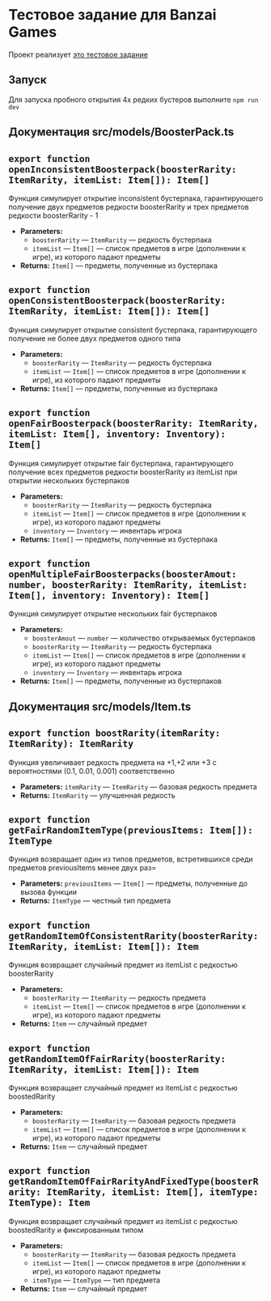 # Тестовое задание для Banzai Games
Проект реализует [это тестовое задание](https://drive.google.com/file/d/13VxR410LdtphyVVxx3pJdG3cNSuX_6Y_/view)

## Запуск
Для запуска пробного открытия 4х редких бустеров выполните ```npm run dev```

## Документация src/models/BoosterPack.ts

## `export function openInconsistentBoosterpack(boosterRarity: ItemRarity, itemList: Item[]): Item[]`

Функция симулирует открытие inconsistent бустерпака, гарантирующего получение двух предметов редкости boosterRarity и трех предметов редкости boosterRarity - 1

 * **Parameters:**
   * `boosterRarity` — `ItemRarity` — редкость бустерпака
   * `itemList` — `Item[]` — список предметов в игре (дополнении к игре), из которого падают предметы
 * **Returns:** `Item[]` — предметы, полученные из бустерпака

## `export function openConsistentBoosterpack(boosterRarity: ItemRarity, itemList: Item[]): Item[]`

Функция симулирует открытие consistent бустерпака, гарантирующего получение не более двух предметов одного типа

 * **Parameters:**
   * `boosterRarity` — `ItemRarity` — редкость бустерпака
   * `itemList` — `Item[]` — список предметов в игре (дополнении к игре), из которого падают предметы
 * **Returns:** `Item[]` — предметы, полученные из бустерпака

## `export function openFairBoosterpack(boosterRarity: ItemRarity, itemList: Item[], inventory: Inventory): Item[]`

Функция симулирует открытие fair бустерпака, гарантирующего получение всех предметов редкости boosterRarity из itemList при открытии нескольких бустерпаков

 * **Parameters:**
   * `boosterRarity` — `ItemRarity` — редкость бустерпака
   * `itemList` — `Item[]` — список предметов в игре (дополнении к игре), из которого падают предметы
   * `inventory` — `Inventory` — инвентарь игрока
 * **Returns:** `Item[]` — предметы, полученные из бустерпака

## `export function openMultipleFairBoosterpacks(boosterAmout: number, boosterRarity: ItemRarity, itemList: Item[], inventory: Inventory): Item[]`

Функция симулирует открытие нескольких fair бустерпаков

 * **Parameters:**
   * `boosterAmout` — `number` — количество открываемых бустерпаков
   * `boosterRarity` — `ItemRarity` — редкость бустерпака
   * `itemList` — `Item[]` — список предметов в игре (дополнении к игре), из которого падают предметы
   * `inventory` — `Inventory` — инвентарь игрока
 * **Returns:** `Item[]` — предметы, полученные из бустерпаков

## Документация src/models/Item.ts

## `export function boostRarity(itemRarity: ItemRarity): ItemRarity`

Функция увеличивает редкость предмета на +1,+2 или +3 с вероятностями (0.1, 0.01, 0.001) соответственно

 * **Parameters:** `itemRarity` — `ItemRarity` — базовая редкость предмета
 * **Returns:** `ItemRarity` — улучшенная редкость

## `export function getFairRandomItemType(previousItems: Item[]): ItemType`

Функция возвращает один из типов предметов, встретившихся среди предметов previousItems менее двух раз=

 * **Parameters:** `previousItems` — `Item[]` — предметы, полученные до вызова функции
 * **Returns:** `ItemType` — честный тип предмета

## `export function getRandomItemOfConsistentRarity(boosterRarity: ItemRarity, itemList: Item[]): Item`

Функция возвращает случайный предмет из itemList с редкостью boosterRarity

 * **Parameters:**
   * `boosterRarity` — `ItemRarity` — редкость предмета
   * `itemList` — `Item[]` — список предметов в игре (дополнении к игре), из которого падают предметы
 * **Returns:** `Item` — случайный предмет

## `export function getRandomItemOfFairRarity(boosterRarity: ItemRarity, itemList: Item[]): Item`

Функция возвращает случайный предмет из itemList с редкостью boostedRarity

 * **Parameters:**
   * `boosterRarity` — `ItemRarity` — базовая редкость предмета
   * `itemList` — `Item[]` — список предметов в игре (дополнении к игре), из которого падают предметы
 * **Returns:** `Item` — случайный предмет

## `export function getRandomItemOfFairRarityAndFixedType(boosterRarity: ItemRarity, itemList: Item[], itemType: ItemType): Item`

Функция возвращает случайный предмет из itemList с редкостью boostedRarity и фиксированным типом

 * **Parameters:**
   * `boosterRarity` — `ItemRarity` — базовая редкость предмета
   * `itemList` — `Item[]` — список предметов в игре (дополнении к игре), из которого падают предметы
   * `itemType` — `ItemType` — тип предмета
 * **Returns:** `Item` — случайный предмет